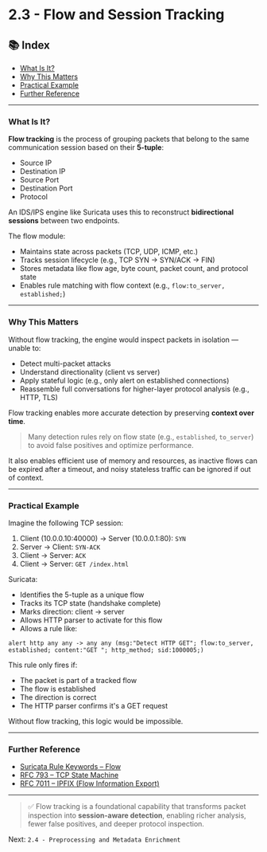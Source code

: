 # 2.3 - Flow and Session Tracking

## 📚 Index

- [What Is It?](#what-is-it)
- [Why This Matters](#why-this-matters)
- [Practical Example](#practical-example)
- [Further Reference](#further-reference)

---

### What Is It?

**Flow tracking** is the process of grouping packets that belong to the same communication session based on their **5-tuple**:

- Source IP
- Destination IP
- Source Port
- Destination Port
- Protocol

An IDS/IPS engine like Suricata uses this to reconstruct **bidirectional sessions** between two endpoints.

The flow module:

- Maintains state across packets (TCP, UDP, ICMP, etc.)
- Tracks session lifecycle (e.g., TCP SYN → SYN/ACK → FIN)
- Stores metadata like flow age, byte count, packet count, and protocol state
- Enables rule matching with flow context (e.g., `flow:to_server, established;`)

---

### Why This Matters

Without flow tracking, the engine would inspect packets in isolation — unable to:

- Detect multi-packet attacks
- Understand directionality (client vs server)
- Apply stateful logic (e.g., only alert on established connections)
- Reassemble full conversations for higher-layer protocol analysis (e.g., HTTP, TLS)

Flow tracking enables more accurate detection by preserving **context over time**.

> Many detection rules rely on flow state (e.g., `established`, `to_server`) to avoid false positives and optimize performance.

It also enables efficient use of memory and resources, as inactive flows can be expired after a timeout, and noisy stateless traffic can be ignored if out of context.

---

### Practical Example

Imagine the following TCP session:

1. Client (10.0.0.10:40000) → Server (10.0.0.1:80): `SYN`
2. Server → Client: `SYN-ACK`
3. Client → Server: `ACK`
4. Client → Server: `GET /index.html`

Suricata:

- Identifies the 5-tuple as a unique flow
- Tracks its TCP state (handshake complete)
- Marks direction: client → server
- Allows HTTP parser to activate for this flow
- Allows a rule like:

```suricata
alert http any any -> any any (msg:"Detect HTTP GET"; flow:to_server, established; content:"GET "; http_method; sid:1000005;)
```

This rule only fires if:

- The packet is part of a tracked flow
- The flow is established
- The direction is correct
- The HTTP parser confirms it's a GET request

Without flow tracking, this logic would be impossible.

---

### Further Reference

- [Suricata Rule Keywords – Flow](https://docs.suricata.io/en/latest/rules/flow-keywords.html)
- [RFC 793 – TCP State Machine](https://datatracker.ietf.org/doc/html/rfc793)
- [RFC 7011 – IPFIX (Flow Information Export)](https://datatracker.ietf.org/doc/html/rfc7011)

---

> ✅ Flow tracking is a foundational capability that transforms packet inspection into **session-aware detection**, enabling richer analysis, fewer false positives, and deeper protocol inspection.

Next: `2.4 - Preprocessing and Metadata Enrichment`
